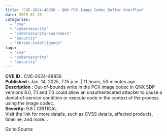 ```yaml
---
title: "CVE-2024-48856 - QNX PCX Image Codec Buffer Overflow"
date: 2025-01-15
categories: 
  - "cve"
  - "cybersecurity"
  - "cybersecurity-awareness"
  - "security"
  - "threat-intelligence"
tags: 
  - "cve"
  - "cybersecurity"
  - "security"
---
```


**CVE ID :** CVE-2024-48856  
**Published :** Jan. 14, 2025, 7:15 p.m. | 11 hours, 53 minutes ago  
**Description :** Out-of-bounds write in the PCX image codec in QNX SDP versions 8.0, 7.1 and 7.0 could allow an unauthenticated attacker to cause a denial-of-service condition or execute code in the context of the process using the image codec.  
**Severity:** 9.8 | CRITICAL  
Visit the link for more details, such as CVSS details, affected products, timeline, and more...

Go to Source
